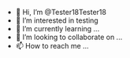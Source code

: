 - 👋 Hi, I’m @Tester18Tester18
- 👀 I’m interested in testing
- 🌱 I’m currently learning ...
- 💞️ I’m looking to collaborate on ...
- 📫 How to reach me ...

<!---
Tester18Tester18/Tester18Tester18 is a ✨ special ✨ repository because its `README.md` (this file) appears on your GitHub profile.
You can click the Preview link to take a look at your changes.
--->
